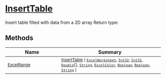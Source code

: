 # [InsertTable](./ExcelHelper-100663990.md)

Insert table filled with data from a 2D array
Return type:
## Methods

| Name | Summary | 
| --- | --- | 
| <sub>[ExcelRange](./ExcelHelper-100663990.md)</sub><img width=200/>| <sub>[InsertTable](./ExcelHelper-100663990.md) ( [`ExcelWorksheet`](./ExcelHelper-100663990.md), [`Int32`](https://docs.microsoft.com/en-us/dotnet/api/System.Int32), [`Int32`](https://docs.microsoft.com/en-us/dotnet/api/System.Int32), [`Double`](https://docs.microsoft.com/en-us/dotnet/api/System.Double)[], [`String`](https://docs.microsoft.com/en-us/dotnet/api/System.String), [`ExcelColor`](./../Excel/ExcelColor.md), [`Boolean`](https://docs.microsoft.com/en-us/dotnet/api/System.Boolean), [`Boolean`](https://docs.microsoft.com/en-us/dotnet/api/System.Boolean), [`String`](https://docs.microsoft.com/en-us/dotnet/api/System.String) )</sub>| <br>


